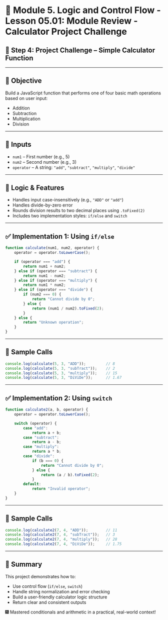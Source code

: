 # 📗 Module 5. Logic and Control Flow - Lesson 05.01: Module Review - Calculator Project Challenge
## 📝 Step 4: Project Challenge – Simple Calculator Function

---

## 🎯 Objective

Build a JavaScript function that performs one of four basic math operations based on user input:
- Addition
- Subtraction
- Multiplication
- Division

---

## 🔧 Inputs

- `num1` – First number (e.g., 5)
- `num2` – Second number (e.g., 3)
- `operator` – A string: `"add"`, `"subtract"`, `"multiply"`, `"divide"`

---

## 🧠 Logic & Features

- Handles input case-insensitively (e.g., `"ADD"` or `"add"`)
- Handles divide-by-zero error
- Rounds division results to two decimal places using `.toFixed(2)`
- Includes two implementation styles: `if/else` and `switch`

---

## ✅ Implementation 1: Using `if/else`

```javascript
function calculate(num1, num2, operator) {
    operator = operator.toLowerCase();

    if (operator === "add") {
        return num1 + num2;
    } else if (operator === "subtract") {
        return num1 - num2;
    } else if (operator === "multiply") {
        return num1 * num2;
    } else if (operator === "divide") {
        if (num2 === 0) {
            return "Cannot divide by 0";
        } else {
            return (num1 / num2).toFixed(2);
        }
    } else {
        return "Unknown operation";
    }
}
```

---

## 🧪 Sample Calls

```javascript
console.log(calculate(5, 3, "ADD"));         // 8
console.log(calculate(5, 3, "subTract"));    // 2
console.log(calculate(5, 3, "multiply"));    // 15
console.log(calculate(5, 3, "DiViDe"));      // 1.67
```

---

## ✅ Implementation 2: Using `switch`

```javascript
function calculate2(a, b, operator) {
    operator = operator.toLowerCase();

    switch (operator) {
        case "add":
            return a + b;
        case "subtract":
            return a - b;
        case "multiply":
            return a * b;
        case "divide":
            if (b === 0) {
                return "Cannot divide by 0";
            } else {
                return (a / b).toFixed(2);
            }
        default:
            return "Invalid operator";
    }
}
```

---

## 🧪 Sample Calls

```javascript
console.log(calculate2(7, 4, "ADD"));        // 11
console.log(calculate2(7, 4, "subTract"));   // 3
console.log(calculate2(7, 4, "multiply"));   // 28
console.log(calculate2(7, 4, "DiViDe"));     // 1.75
```

---

## 📌 Summary

This project demonstrates how to:
- Use control flow (`if/else`, `switch`)
- Handle string normalization and error checking
- Build a user-friendly calculator logic structure
- Return clear and consistent outputs

🎆 Mastered conditionals and arithmetic in a practical, real-world context!
